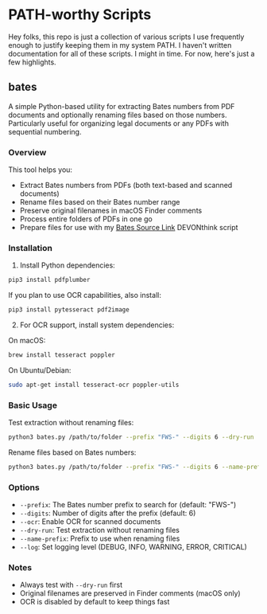# PATH-worthy Scripts

Hey folks, this repo is just a collection of various scripts I use frequently enough to justify keeping them in my system PATH. I haven't written documentation for all of these scripts. I might in time. For now, here's just a few highlights.

## bates

A simple Python-based utility for extracting Bates numbers from PDF documents and optionally renaming files based on those numbers. Particularly useful for organizing legal documents or any PDFs with sequential numbering.

### Overview

This tool helps you:
- Extract Bates numbers from PDFs (both text-based and scanned documents)
- Rename files based on their Bates number range
- Preserve original filenames in macOS Finder comments
- Process entire folders of PDFs in one go
- Prepare files for use with my [Bates Source Link](https://sij.ai/sij/DEVONthink/src/branch/main/Bates%20Source%20Link.scpt$0) DEVONthink script

### Installation

1. Install Python dependencies:
```bash
pip3 install pdfplumber
```

If you plan to use OCR capabilities, also install:
```bash
pip3 install pytesseract pdf2image
```

2. For OCR support, install system dependencies:

On macOS:
```bash
brew install tesseract poppler
```

On Ubuntu/Debian:
```bash
sudo apt-get install tesseract-ocr poppler-utils
```

### Basic Usage

Test extraction without renaming files:
```bash
python3 bates.py /path/to/folder --prefix "FWS-" --digits 6 --dry-run
```

Rename files based on Bates numbers:
```bash
python3 bates.py /path/to/folder --prefix "FWS-" --digits 6 --name-prefix "FWS "
```

### Options

- `--prefix`: The Bates number prefix to search for (default: "FWS-")
- `--digits`: Number of digits after the prefix (default: 6)
- `--ocr`: Enable OCR for scanned documents
- `--dry-run`: Test extraction without renaming files
- `--name-prefix`: Prefix to use when renaming files
- `--log`: Set logging level (DEBUG, INFO, WARNING, ERROR, CRITICAL)

### Notes

- Always test with `--dry-run` first
- Original filenames are preserved in Finder comments (macOS only)
- OCR is disabled by default to keep things fast
